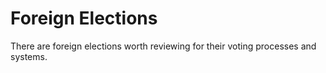 Foreign Elections
=================
There are foreign elections worth reviewing for their voting processes and
systems.

